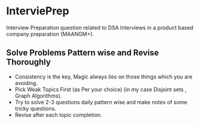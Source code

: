 # InterviePrep

Interview Preparation question related to DSA Interviews in a product based company preparation (MAANGM+).

## Solve Problems Pattern wise and Revise Thoroughly

- Consistency is the key, Magic always lies on those things which you are avoiding.
- Pick Weak Topics First (as Per your choice) (in my case Disjoint sets , Graph Algorithms).
- Try to solve 2-3 questions daily pattern wise and make notes of some tricky questions.
- Revise after each topic completion.
